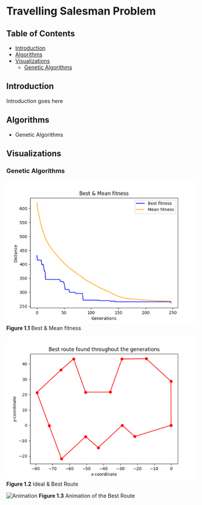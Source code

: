 # Travelling Salesman Problem <!-- omit in toc -->

## Table of Contents <!-- omit in toc -->

- [Introduction](#introduction)
- [Algorithms](#algorithms)
- [Visualizations](#visualizations)
  - [Genetic Algorithms](#genetic-algorithms)

## Introduction

Introduction goes here

## Algorithms

- Genetic Algorithms

## Visualizations

### Genetic Algorithms

![Best & Mean Fitness](gifs/1657655187/best_mean_fitness.png)
**Figure 1.1** Best & Mean fitness

![Ideal Route](gifs/1657655187/ideal_route.png)
**Figure 1.2** Ideal & Best Route

![Animation](gifs/1657655187/animation.gif)
**Figure 1.3** Animation of the Best Route
